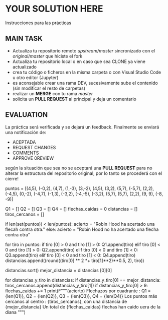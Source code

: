 # YOUR SOLUTION HERE

Instrucciones para las prácticas

## MAIN TASK
- Actualiza tu repositorio remoto *upstream/master* sincronizado con el *original/master* que hiciste el fork
- Actualiza tu repositorio local o en caso que sea CLONE ya viene actualizado
- crea tu código o ficheros en la misma carpeta <your-code> o <your-solution-here> con Visual Studio Code u otro editor (Jupyter)
- es aconsejable crear una rama DEV, sucesivamente sube el contenido (sin modificar el resto de carpetas)
- realizar un **MERGE** con tu rama *master*
- solicita un **PULL REQUEST** al principal y deja un comentario

## EVALUATION

La práctica será verificada y se dejará un feedback. Finalmente se enviará una notificación de:

- ACEPTADA
- REQUEST CHANGES
- COMMENTS
- APPROVE 0REVIEW

según la situación que sea no se aceptará una **PULL REQUEST** para no alterar la estructura del repositorio original, por lo tanto se procederá con el cierre!
 
puntos = [(4,5), (-0,2), (4,7), (1,-3), (3,-2), (4,5), 
          (3,2), (5,7), (-5,7), (2,2), (-4,5), (0,-2), 
          (-4,7), (-1,3), (-3,2), (-4,-5), (-3,2), 
          (5,7), (5,7), (2,2), (9, 9), (-8, -9)]
        

Q1 = []
Q2 = []
Q3 = []
Q4 = []
flechas_caidas = 0
distancias = []
tiros_cercanos = []

if len(set(puntos)) < len(puntos):
    acierto = "Robin Hood ha acertado una flecah contra otra."
else:
    acierto = "Robin Hood no ha acertado una flecha contra otra"

for tiro in puntos:
    if tiro [0] > 0 and tiro [1] > 0:
        Q1.append(tiro)
    elif tiro [0] < 0 and tiro [1] > 0:
        Q2.append(tiro)
    elif tiro [0] < 0 and tiro [1] < 0:
        Q3.append(tiro)
    elif tiro [0] < 0 and tiro [1] < 0:
        Q4.append(tiro)
    distancias.append((round((tiro[0] ** 2 *+ tiro[1]**2)**0.5, 2), tiro))

distancias.sort()
mejor_distancia = distancias [0][0]

for distancias_y_tiro in distancias:
    if distancias_y_tiro[0] == mejor_distancia:
        tiros_cercanos.append(distancias_y_tiro[1])
    if distancias_y_tiro[0] > 9:
        flechas_caidas += 1 
print(F"""{acierto}
Flechazos por cuadrante : Q1 = {len(Q1)}, Q2 = {len(Q2)}, Q3 = {len(Q3)}, Q4 = {len(Q4)}
Los puntos más cercanos al centro : {tiros_cercanos}, con una distancia de {mejor_distancia}
Un total de {flechas_caidas} flechas han caido uera de la diana
""")